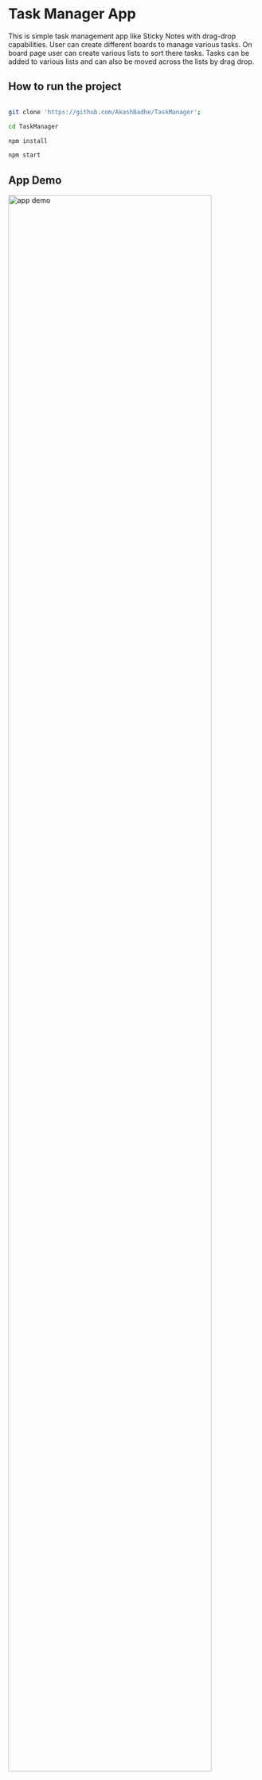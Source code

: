 # Task Manager App

This is simple task management app like Sticky Notes with drag-drop capabilities. User can create different boards to manage various tasks. On board page user can create various lists to sort there tasks. Tasks can be added to various lists and can also be moved across the lists by drag drop. 
  

## How to run the project

  

```bash

git clone 'https://github.com/AkashBadhe/TaskManager';

cd TaskManager

npm install

npm start

```

  

## App Demo

<img  src="/assets/TaskManagerDemo.gif"  alt="app demo"  width="90%"/>

  

## Switch Themes

<img  src="/assets/TaskManagerThemeChangeDemo.gif"  alt="app demo"  width="90%"/>
  
## Design
App is created as single page application using [ReactJs]("https://github.com/facebook/react/") ecosystem. [React starter kit]("https://github.com/kriasoft/react-starter-kit") is used for bootstrap the application. Folder struction is as shown below.

```
TaskManager
├─ .env
├─ .eslintrc
├─ .gitignore
├─ .storybook
│  ├─ addons.js
│  └─ config.js
├─ assets
│  ├─ redux-thunk-flow.gif
│  ├─ TaskManagerDemo.gif
│  └─ TaskManagerThemeChangeDemo.gif
├─ debug.log
├─ LICENSE
├─ package-lock.json
├─ package.json
├─ public
│  ├─ favicon.ico
│  ├─ index.html
│  └─ manifest.json
├─ README.md
├─ src
│  ├─ actions
│  │  └─ actionCreators.js
│  ├─ App.css
│  ├─ App.js
│  ├─ App.test.js
│  ├─ AppContainer.js
│  ├─ components
│  │  ├─ Button
│  │  │  ├─ Button.test.js
│  │  │  ├─ index.js
│  │  │  └─ __snapshots__
│  │  │     └─ Button.test.js.snap
│  │  ├─ CardTextarea
│  │  │  ├─ CardTextarea.test.js
│  │  │  ├─ index.js
│  │  │  └─ __snapshots__
│  │  │     └─ CardTextarea.test.js.snap
│  │  ├─ ClickOutside
│  │  │  └─ index.js
│  │  ├─ DeleteCardButton
│  │  │  ├─ DeleteCardButton.test.js
│  │  │  ├─ index.js
│  │  │  └─ __snapshots__
│  │  │     └─ DeleteCardButton.test.js.snap
│  │  ├─ DeleteListButton
│  │  │  ├─ DeleteListButton.test.js
│  │  │  ├─ index.js
│  │  │  └─ __snapshots__
│  │  │     └─ DeleteListButton.test.js.snap
│  │  ├─ EditCardButton
│  │  │  ├─ EditCardButton.test.js
│  │  │  ├─ index.js
│  │  │  └─ __snapshots__
│  │  │     └─ EditCardButton.test.js.snap
│  │  ├─ Header
│  │  │  ├─ Header.test.js
│  │  │  ├─ index.js
│  │  │  └─ __snapshots__
│  │  │     └─ Header.test.js.snap
│  │  ├─ ListAdder
│  │  │  ├─ index.js
│  │  │  ├─ ListAdder.test.js
│  │  │  └─ __snapshots__
│  │  │     └─ ListAdder.test.js.snap
│  │  ├─ ListCard
│  │  │  └─ index.js
│  │  ├─ ListTitleButton
│  │  │  ├─ index.js
│  │  │  ├─ ListTitleButton.test.js
│  │  │  └─ __snapshots__
│  │  │     └─ ListTitleButton.test.js.snap
│  │  ├─ ListTitleTextarea
│  │  │  ├─ index.js
│  │  │  ├─ ListTitleTextarea.test.js
│  │  │  └─ __snapshots__
│  │  │     └─ ListTitleTextarea.test.js.snap
│  │  ├─ TextButton
│  │  │  ├─ index.js
│  │  │  ├─ TextButton.test.js
│  │  │  └─ __snapshots__
│  │  │     └─ TextButton.test.js.snap
│  │  └─ Theme
│  │     └─ index.js
│  ├─ containers
│  │  ├─ Board
│  │  │  └─ index.js
│  │  ├─ Home
│  │  │  └─ index.js
│  │  ├─ List
│  │  │  └─ index.js
│  │  └─ Routes
│  │     └─ index.js
│  ├─ index.css
│  ├─ index.js
│  ├─ reducers
│  │  ├─ reducers.js
│  │  └─ reducers.test.js
│  ├─ registerServiceWorker.js
│  ├─ routes
│  │  └─ index.js
│  ├─ services
│  │  └─ index.js
│  ├─ setupTests.js
│  └─ tempPolyfills.js
└─ stories
   └─ index.js

```
**Routing** - App uses [react-router](https://reacttraining.com/react-router/) for route management. Currently app has only 2 routes ('/' and 'board/baordId'). If needed Addition routes can be added in "src/routes/index.js" file.
**State Management** - App uses [Redux](https://redux.js.org/docs/introduction/) for state management. State object structure is as flows:

    {

		cardsById: {

			[cardId]: {

				title:  '',

				_id:  'cardId'

			}

		},

		listById: {

			[listId]: {

				title:  'List Title',

				_id:  'listId',

				cards: ['cardId1', 'cardId2']

			}

		},

		boardsById: {

			[boardId]: {

				title:  'Board Title',

				_id:  'boardId',

				boards: ['listId1', 'listId2']

			}

		}
	}

**Async action** - [Redux-thunk](https://github.com/reduxjs/redux-thunk) is used to handle Async actions.
<img src="/assets/redux-thunk-flow.gif" width="60%">

**Drag-Drop** - App uses "[React beautiful DND](https://github.com/atlassian/react-beautiful-dnd)" for drag drop operations.

**Styling** -  Most part of the app is styled with "[styled-components](https://styled-components.com/)" library. Support for "Material Ui" is added for future enhancements. 

**Themes**- App currently supports two themes "Light" and "Dark". Theme is created using "[styled-theming](https://github.com/styled-components/styled-theming)". To change the theme edit the file "src\components\Theme\index.js".

**Data Services** - All the data related oprations are kept in "[\src\services\index.js](https://github.com/AkashBadhe/TaskManager/blob/master/src/services/index.js)" file. Currently it implements the mock services which stores the data in browsers localStorage. This can be replaced with actual services wich will make api calls to getting and setting the data. 

**Unit Testing** - Jest is used for unit testing. Default setup wich comes with react starter kit is used. 
  
  

## App Flow

**Home page** - Home page displays the dashboard where you can see the boards user has created. User can add new board from here. Board title is required to create new board. User can delete the particular board by clicking on cross button next to the title. On click on delete user will be asked for confirmation if he click on 'OK' that board will be deleted.

**Board** - When user clicks on board name user will be redirected to particulate boards pages. Boards page will enlist the Lists which user has created. User can add new Lists by clicking on "Add a new list" button.
 
**Lists** - Lists shows the different cards which user has added. User can create new cards by clicking on "Add new card" button. Lists can be moved across the board by drag-drop. User can reorder the lists by dragging the list at required place and dropping it there. List can be renamed by clicking on the title. List name should be unique in the board. List name can be saved by pressing Enter key. 
 
**Cards** - Cards can be added by clicking on "Add new card" button. User needs to provide card title and press "Enter" key or click on "Add" button to save the card. To edit the card click on edit icon inside the card box. To delete the card click on cross icon inside the card. User will be asked for confirmation before deleting the card. 

**Theme Switch**   - Theme switch is provided in the header to change the theme. By default app will load with 'Light' theme. If user selects Enable dark mode, dark mode will be enabled.

  

## Pending Items/ Improvements

 1. **Error handling** -  Currently app don't handle api level errors gracefully. This can me implemented in next release.
 2. **Loaders** - App don't show any loaders when there are async operations going on in background. 
 3. **Bugs** - Fixing UI bug and animation issues.
 
